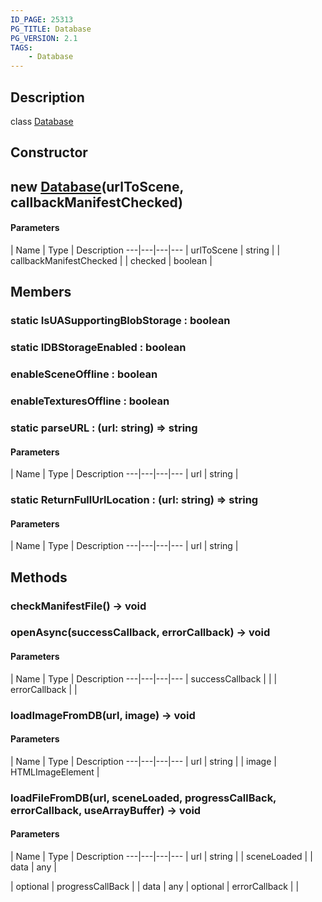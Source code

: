 ```yaml
---
ID_PAGE: 25313
PG_TITLE: Database
PG_VERSION: 2.1
TAGS:
    - Database
---
```

## Description

class [Database](/classes/3.1/Database)



## Constructor

## new [Database](/classes/3.1/Database)(urlToScene, callbackManifestChecked)



#### Parameters
 | Name | Type | Description
---|---|---|---
 | urlToScene | string | 
 | callbackManifestChecked |  | checked | boolean | 

## Members

### static IsUASupportingBlobStorage : boolean


### static IDBStorageEnabled : boolean


### enableSceneOffline : boolean


### enableTexturesOffline : boolean


### static parseURL : (url: string) =&gt; string



#### Parameters
 | Name | Type | Description
---|---|---|---
 | url | string | 

### static ReturnFullUrlLocation : (url: string) =&gt; string



#### Parameters
 | Name | Type | Description
---|---|---|---
 | url | string | 

## Methods

### checkManifestFile() &rarr; void


### openAsync(successCallback, errorCallback) &rarr; void



#### Parameters
 | Name | Type | Description
---|---|---|---
 | successCallback |  | 
 | errorCallback |  | 
### loadImageFromDB(url, image) &rarr; void



#### Parameters
 | Name | Type | Description
---|---|---|---
 | url | string | 
 | image | HTMLImageElement | 
### loadFileFromDB(url, sceneLoaded, progressCallBack, errorCallback, useArrayBuffer) &rarr; void



#### Parameters
 | Name | Type | Description
---|---|---|---
 | url | string | 
 | sceneLoaded |  | data | any | 

 | 
optional | progressCallBack |  | data | any | 
optional | errorCallback |  | 
